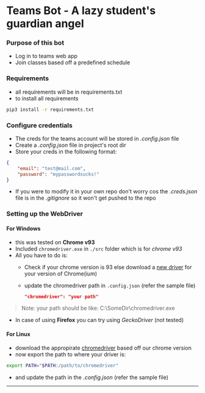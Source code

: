 # Teams Bot - A lazy student's guardian angel

### Purpose of this bot

- Log in to teams web app
- Join classes based off a predefined schedule

### Requirements

- all requirements will be in requirements.txt
- to install all requirements

```bash
pip3 install -r requirements.txt
```

### Configure credentials

- The creds for the teams account will be stored in _.config.json_ file
- Create a _.config.json_ file in project's root dir
- Store your creds in the following format:

```json
{
    "email": "test@mail.com",
    "password": "mypasswordsucks!"
}
```

- If you were to modify it in your own repo don't worry cos the _.creds.json_ file is in the _.gitignore_ so it won't get pushed to the repo

### Setting up the WebDriver

#### For Windows

- this was tested on **Chrome v93**
- Included `chromedriver.exe` in `./src` folder which is for _chrome v93_
- All you have to do is:
  - Check if your chrome version is 93 else download a [new driver](https://chromedriver.chromium.org/downloads) for your version of Chrome(ium)
  - update the chromedriver path in `.config.json` (refer the sample file)

    ```json
    "chromedriver": "your path"
    ```

> Note: your path should be like: C:\\SomeDir\\chromedriver.exe

- In case of using **Firefox** you can try using _GeckoDriver_ (not tested)

#### For Linux

- download the appropirate [chromedriver](https://chromedriver.chromium.org/downloads) based off our chrome version
- now export the path to where your driver is:

```bash
export PATH="$PATH:/path/to/chromedriver"
```

- and update the path in the _.config.json_ (refer the sample file)


---